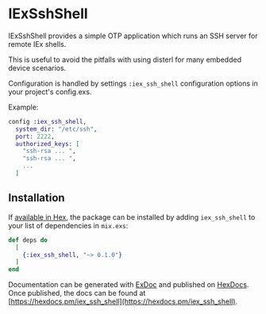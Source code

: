 # IExSshShell


IExSshShell provides a simple OTP application which runs an SSH server for remote IEx shells.

This is useful to avoid the pitfalls with using disterl for many embedded device scenarios.

Configuration is handled by settings `:iex_ssh_shell` configuration options in your project's config.exs. 

Example:

```elixir
config :iex_ssh_shell,
  system_dir: "/etc/ssh",
  port: 2222,
  authorized_keys: [
    "ssh-rsa ... ",
    "ssh-rsa ... ",
    ...
  ]

```

## Installation

If [available in Hex](https://hex.pm/docs/publish), the package can be installed
by adding `iex_ssh_shell` to your list of dependencies in `mix.exs`:

```elixir
def deps do
  [
    {:iex_ssh_shell, "~> 0.1.0"}
  ]
end
```

Documentation can be generated with [ExDoc](https://github.com/elixir-lang/ex_doc)
and published on [HexDocs](https://hexdocs.pm). Once published, the docs can
be found at [https://hexdocs.pm/iex_ssh_shell](https://hexdocs.pm/iex_ssh_shell).

